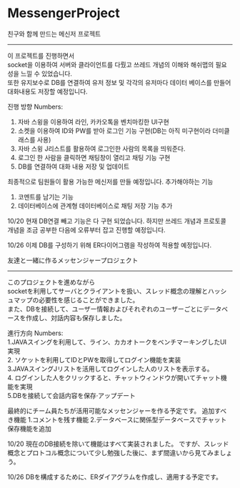 # MessengerProject
친구와 함께 만드는 메신저 프로젝트
___
이 프로젝트를 진행하면서 
<br>
socket을 이용하여 서버와 클라이언트를 다뤘고 쓰레드 개념의 이해와 해쉬맵의 필요성을 느낄 수 있었습니다.
<br>
또한 유지보수로 DB를 연결하여 유저 정보 및 각각의 유저마다 데이터 베이스를 만들어 대화내용도 저장할 예정입니다.

진행 방향
Numbers:
1. 자바 스윙을 이용하여 라인, 카카오톡을 벤치마킹한 UI구현
2. 소켓을 이용하여 ID와 PW를 받아 로그인 기능 구현(DB는 아직 미구현이라 더미클래스를 사용)
3. 자바 스윙 J리스트를 활용하여 로그인한 사람의 목록을 띄워준다.
4. 로그인 한 사람을 클릭하면 채팅창이 열리고 채팅 기능 구현
5. DB를 연결하여 대화 내용 저장 및 업데이트

최종적으로 팀원들이 활용 가능한 메신저를 만들 예정입니다.
추가해야하는 기능
1. 코멘트를 남기는 기능
2. 데이터베이스에 관계형 데이터베이스로 채팅 저장 기능 추가

10/20
현재 DB연결 빼고 기능은 다 구현 되었습니다.
하지만 쓰레드 개념과 프로토콜 개념을 조금 공부한 다음에 오류부터 잡고 진행할 예정입니다.

10/26
이제 DB를 구성하기 위해 ER다이어그램을 작성하여 적용할 예정입니다.
<br>

友達と一緒に作るメッセンジャープロジェクト
___
このプロジェクトを進めながら
<br>
socketを利用してサーバとクライアントを扱い、スレッド概念の理解とハッシュマップの必要性を感じることができました。
<br>
また、DBを接続して、ユーザー情報およびそれぞれのユーザーごとにデータベースを作成し、対話内容も保存しました。

進行方向
Numbers:<br>
1.JAVAスイングを利用して、ライン、カカオトークをベンチマーキングしたUI実現<br>
2. ソケットを利用してIDとPWを取得してログイン機能を実装<br>
3.JAVAスイングJリストを活用してログインした人のリストを表示する。<br>
4. ログインした人をクリックすると、チャットウィンドウが開いてチャット機能を実現<br>
5.DBを接続して会話内容を保存·アップデート<br>

最終的にチーム員たちが活用可能なメッセンジャーを作る予定です。
追加すべき機能
1.コメントを残す機能
2.データベースに関係型データベースでチャット保存機能を追加

10/20
現在のDB接続を除いて機能はすべて実装されました。
ですが、スレッド概念とプロトコル概念について少し勉強した後に、まず間違いから見てみましょう。

10/26
DBを構成するために、ERダイアグラムを作成し、適用する予定です。

